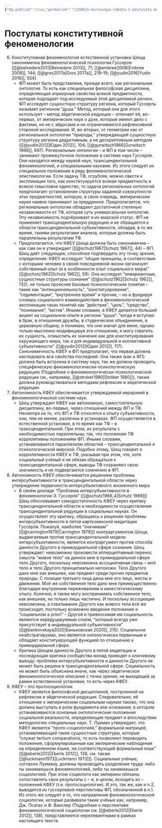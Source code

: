 ```yaml
---
{"dg-publish":true,"permalink":"/220615-kursovaya-rabota-1-postulaty-konstitutivnoj-fenomenologii/","dgHomeLink":false,"dgPassFrontmatter":false}
---
```


# Постулаты конститутивной феноменологии
6. Конститутивная феноменология естественной установки Шюца синонимична феноменологической психологии Гуссерля  ([[@belvedere2013|Belvedere 2013]], 71; [[@embree2008|Embree 2008]], 144; [[@gros2017a|Gros 2017a]], 218–19; [[@yudin2016|Yudin 2016]], 554).
	- ФП может быть представлена, прежде всего, как региональная онтология. То есть как специальная философская дисциплина, определяющая априорные свойства всякой предметности, которая подпадает под исследуемый этой дисциплиной регион. ФП исследует сущностную структуру региона, который Гуссерль называет регионом “душа.” Метод, который она для этого использует – метод эйдетической редукции – отличает её, во-первых, от эмпирических наук о духе, которые имеют дело с фактами, но не с эйдосами и не ограничиваются рефлексивной стороной исследования. И, во-вторых, от геометрии как от региональной онтологии “природы,” утверждающей сущностную структуру региона дедуктивным, а не дескриптивным методом ([[@yudin2012|Юдин 2012]], 104; [[@gurwitsch1966|Gurwitsch 1966]], 697). Региональные онтологии – и ФП в том числе – занимают промежуточное положение в системе наук Гуссерля. Они находятся между наукой наук, трансцендентальной феноменологией, и специальными науками. Из этого следует их специальное положение в ряду феноменологической эпистемологии. Если задачу ТФ, огрубляя, можно свести к экспликации того, как конституируется всякая предметность и всякое смысловое единство, то задача региональных онтологий предполагает установление структуры заданной совокупности этих предметностей, которую, в свою очередь, эмпирические науки наивно принимают за предданное. Предполагается, что региональные онтологии обладают достаточной степенью независимости от ТФ, которая суть универсальная онтология. Эту независимость подчёркивает и их мирской статус. ФП не применяет трансцендентальную редукцию и не обращается к области трансцендентальной субъективности, обладая, в то же время, такими результатами анализа, которые должны быть параллельны результатам ТФ.
	- Предполагается, что КФЕУ Шюца должна быть синонимична – как сам он и утверждает ([[@schutz1967|Schutz 1967]], 44) – ФП. Шюц даёт следующее, способное подтвердить эту точку зрения, определение: КФЕУ исследует “общие принципы, в соответствии с которыми человек в своей повседневной жизни организует собственный опыт (и в особенности опыт социального мира)” ([[@schutz1962|Schutz 1962]], 59). Она исследует “инвариантные, сущностные структуры сознания” ([[@schutz1962|Schutz 1962]], 132), не только проясняя базовые психологические понятия – такие как “интенциональность”, “конституирование”, “седиментации”, “внутреннее время” и прочие, – но и фундируя словарь социального взаимодействия в феноменологической экспликации таких понятий как “действие”, “цель”, “средство”, “понимание”, “мотив”. Иными словами, в КФЕУ делается больший акцент на социальном опыте в регионе “душа”: “когда я вступаю в брак, в отношения дружбы, в студенческое объединение, в церковную общину, я понимаю, что они значат для меня, однако только мысленно модифицируя эти отношения, я могу схватить их сущность, осмыслить их значение как для конституирования окружающего мира, так и для индивидуальной и коллективной субъективности” ([[@yudin2012|Юдин 2012]], 117). Синонимичность КФЕУ и ФП предполагает, что первая должна наследовать все свойства последней. Она также (как и ФП) должна быть встроена в систему наук, так же должна проводить специфическую феноменологически-психологическую редукцию (Подробнее о феноменологически-психологической редукции см., например, [[@stroker1980|Ströker 1980]]), также должна руководствоваться методами рефлексии и эйдетической редукции.
7. Автономность КФЕУ обеспечивается утверждаемой иерархией в феноменологической системе наук.
	- Шюц утверждает КФЕУ как автономную, самостоятельную дисциплину, во-первых, через отношений между ФП и ТФ. Несмотря на то, что ФП и ТФ относятся к опыту субъективности, они, тем не менее, различны в установках. ФП осуществляется в естественной установке, в то время как ТФ – в трансцендентальной. При этом, их результаты с необходимостью параллельны; так, что положения ТФ коррелятивны положениям ФП. Иными словами, устанавливается параллелизм областей – трансцендентальной и психологической мирской. Подобно этому, Шюц говорит о коррелятивности КФЕУ и ТФ, указывая при этом, что, хотя социальный учёный и не обязан обращаться к трансцендентальной сфере, выводы ТФ сохраняют свою значимость и не подвергаются сомнению в ФП.
8. Автономность КФЕУ обеспечивается решением проблемы интерсубъективности в трансцендентальной области через утверждение первичности интерсубъективного жизненного мира
	- В своём докладе “Проблема интерсубъективности в феноменологии Э. Гуссерля” ([[@schutz1966_4|Schutz 1966]]) Шюц обосновывает самодостаточность КФЕУ через критику трансцендентальной области и необходимости осуществления трансцендентальной редукции в социальных науках. Он осуществляет эту критику, обращаясь к решению проблемы интерсубъективности в пятой картезианской медитации Гуссерля. Пожалуй, наиболее “значимым” ([[@carrington1979|Carrington 1979]]) контраргументом Шюца, выдвигаемым против трансцендентальной модели интерсубъективности, является контраргумент против способа данности Другого в примордиальной сфере сознания. Шюц утверждает: невозможно произвести апперцептивный перенос смысла “живое тело” на данное мне в примордиальной сфере тело Другого, поскольку невозможна ассоциативная связь – моё тело и тело Другого принципиально непохожи. Тело Другого дано мне как внешнее, как предмет среди прочих предметов природы. С позиции третьего лица даны мне его лицо, жесты и движения. Моё же собственное тело дано мне преимущественно благодаря внутренним переживаниям и кинестетическому опыту. Конечно, я также могу воспринимать собственное тело, как внешнее, но только лишь частично. И поскольку ассоциация невозможна, а схватывание Другого как живого тела всё же происходит, постольку возможно введение положения о “социальном a priori” – Другой и привносимая им социальность являются нередуцируемым слоем, “который всегда уже присутствует в индивидуальной субъективности” ([[@bankovskaya2020|Баньковская 2020]], 215). Социальное неабстрагируемо, оно является онтологически первичным и обладает конституирующей функцией по отношению к примордиальной сфере.
	- Критика Шюцем данности Другого в пятой медитации и последующая критика сообщества монад приводят к ключевому выводу: проблема интерсубъективности и данности Другого не может быть решена в трансцендентальной сфере. Социальность не может быть объяснена иначе, как через эйдетическое феноменологическое описание с точки зрения, не выходящей за рамки естественной установки, то есть через КФЕУ.
9. КФЕУ – это протосоциология.
	- КФЕУ является философской дисциплиной, построенной на рефлексии и эйдетической редукции. Следовательно, её отношение к эмпирическим социальным наукам таково, что она должна выступать в роли фундамента или основания, в котором устанавливаются основные онтологические положения социальной реальности, определяющие предмет и впоследствии методологию специальных наук. Т. Лукман утверждает, что КФЕУ является “прото-социологией,” формальной матрицей, устанавливающей такие сущностные структуры, которые “служат tertium comparationis, то есть позволяют переводить положения, сформулированные как эмпирические наблюдения на определенном языке, на соответствующий формальный язык” ([[@eberle2012|Eberle 2012]], 138, см. также [[@luckmann1973|Luckmann 1973]]). Социальные учёные, согласно Лукману, должны производить разделение труда: либо ты занимаешься феноменологией, либо ты занимаешься социологией. При этом социологи как эмпирики обязаны сопоставлять свои результаты с – и, в целом, исходить из – положений КФЕУ (т.е. протосоциологии). И это, так же, как и n.2, выводится из гуссерлевой перспективы ФП, обозначенной в n.1. Из этого же следует и то, что направления феноменологической социологии, которые развивали такие учёные как, например, Дж. Псатас и Ф. Вакслер (Подробнее о перспективе феноменологической социологии см. [[@eberle2012|Eberle 2012]], 138), представляются нерелевантными в рамках настоящего текста.


